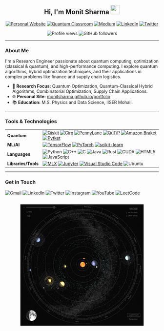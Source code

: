 
<h2 align="center">Hi, I'm Monit Sharma <img src="https://user-images.githubusercontent.com/39955420/147578264-bae0526c-028a-49d2-8af8-d08bb4edbd2a.gif" height="30" width="30"></h2>

<p align="center">
  <a href="https://monitsharma.github.io/portfolio/" target="_blank"><img alt="Personal Website" src="https://img.shields.io/badge/Personal_Website-141321?style=for-the-badge&logo=&logoColor=white"></a>
  <a href="https://monitsharma.github.io/" target="_blank"><img alt="Quantum Classroom" src="https://img.shields.io/badge/Quantum_Classroom-ED225D?style=for-the-badge&logo=quantum&logoColor=white"></a>
  <a href="https://medium.com/@_monitsharma" target="_blank"><img alt="Medium" src="https://img.shields.io/badge/Medium-12100E?style=for-the-badge&logo=medium&logoColor=white"></a>
  <a href="https://www.linkedin.com/in/monitsharma/" target="_blank"><img alt="LinkedIn" src="https://img.shields.io/badge/LinkedIn-0077B5?style=for-the-badge&logo=linkedin&logoColor=white"></a>
  <a href="https://twitter.com/_MonitSharma" target="_blank"><img alt="Twitter" src="https://img.shields.io/badge/Twitter-1DA1F2?style=for-the-badge&logo=twitter&logoColor=white"></a>
</p>

<p align="center">
  <img src="https://komarev.com/ghpvc/?username=MonitSharma&label=Profile%20views&color=blueviolet&style=flat-square" alt="Profile views" />
  <img src="https://img.shields.io/github/followers/MonitSharma?style=social&label=Followers" alt="GitHub followers" />
</p>

---

### About Me

I'm a Research Engineer passionate about quantum computing, optimization (classical & quantum), and high-performance computing. I explore quantum algorithms, hybrid optimization techniques, and their applications in complex problems like finance and supply chain logistics.

*   🔭 **Research Focus:** Quantum Optimization, Quantum-Classical Hybrid Algorithms, Combinatorial Optimization, Supply Chain Applications.
*   🌐 **Personal Site:** [monitsharma.github.io/portfolio](https://monitsharma.github.io/portfolio/)
*   📚 **Education:** M.S. Physics and Data Science, IISER Mohali.


---

### Tools & Technologies

<table>
  <tr>
    <td><strong>Quantum</strong></td>
    <td>
      <a href="https://qiskit.org/" target="_blank"><img alt="Qiskit" src="https://img.shields.io/badge/Qiskit-%236929C4.svg?style=for-the-badge&logo=Qiskit&logoColor=white"></a>
      <a href="https://quantumai.google/cirq" target="_blank"><img alt="Cirq" src="https://img.shields.io/badge/Cirq-%23fff2c8.svg?style=for-the-badge&logo=google&logoColor=black"></a>
      <a href="https://pennylane.ai/" target="_blank"><img alt="PennyLane" src="https://img.shields.io/badge/PennyLane-%23c7e1be.svg?style=for-the-badge&logo=xfree86&logoColor=black"></a>
      <a href="https://qutip.org/" target="_blank"><img alt="QuTiP" src="https://img.shields.io/badge/QuTiP-%238b97d7.svg?style=for-the-badge&logo=quantum&logoColor=white"></a>
      <a href="https://aws.amazon.com/braket/" target="_blank"><img alt="Amazon Braket" src="https://img.shields.io/badge/Amazon_Braket-FF9900?style=for-the-badge&logo=amazonaws&logoColor=white"></a>
      <a href="https://cqcl.github.io/pytket/" target="_blank"><img alt="Pytket" src="https://img.shields.io/badge/Pytket-%2300b4d8.svg?style=for-the-badge&logo=quantum&logoColor=white"></a>
      <!-- Add TFQ, D-Wave if actively used -->
    </td>
  </tr>
  <tr>
    <td><strong>ML/AI</strong></td>
    <td>
      <a href="https://www.tensorflow.org/" target="_blank"><img alt="TensorFlow" src="https://img.shields.io/badge/TensorFlow-%23FF6F00.svg?style=for-the-badge&logo=TensorFlow&logoColor=white"></a>
      <a href="https://pytorch.org/" target="_blank"><img alt="PyTorch" src="https://img.shields.io/badge/PyTorch-%23EE4C2C.svg?style=for-the-badge&logo=PyTorch&logoColor=white"></a>
      <a href="https://scikit-learn.org/stable/" target="_blank"><img alt="scikit-learn" src="https://img.shields.io/badge/scikit--learn-%23F7931E.svg?style=for-the-badge&logo=scikit-learn&logoColor=white"></a>
    </td>
  </tr>
  <tr>
    <td><strong>Languages</strong></td>
    <td>
      <img alt="Python" src="https://img.shields.io/badge/python-%2314354C.svg?style=for-the-badge&logo=python&logoColor=white">
      <img alt="C++" src="https://img.shields.io/badge/c++-%2300599C.svg?style=for-the-badge&logo=c%2B%2B&logoColor=white">
      <img alt="C" src="https://img.shields.io/badge/c-%2300599C.svg?style=for-the-badge&logo=c&logoColor=white">
      <img alt="Java" src="https://img.shields.io/badge/java-%23ED8B00.svg?style=for-the-badge&logo=openjdk&logoColor=white">
      <img alt="Rust" src="https://img.shields.io/badge/rust-%23000000.svg?style=for-the-badge&logo=rust&logoColor=white">
      <img alt="CUDA" src="https://img.shields.io/badge/CUDA-%2376B900.svg?style=for-the-badge&logo=nvidia&logoColor=white">
      <img alt="HTML5" src="https://img.shields.io/badge/html5-%23E34F26.svg?style=for-the-badge&logo=html5&logoColor=white">
      <img alt="JavaScript" src="https://img.shields.io/badge/javascript-%23323330.svg?style=for-the-badge&logo=javascript&logoColor=%23F7DF1E">
    </td>
  </tr>
  <tr>
    <td><strong>Libraries/Tools</strong></td>
    <td>
      <a href="https://github.com/ml-explore/mlx" target="_blank"><img alt="MLX" src="https://img.shields.io/badge/MLX-%23000000.svg?style=for-the-badge&logo=apple&logoColor=white"></a>
      <a href="https://jupyter.org/" target="_blank"><img alt="Jupyter" src="https://img.shields.io/badge/Jupyter-%23F37626.svg?style=for-the-badge&logo=Jupyter&logoColor=white"></a>
      <a href="https://code.visualstudio.com/" target="_blank"><img alt="Visual Studio Code" src="https://img.shields.io/badge/Visual_Studio_Code-0078D4?style=for-the-badge&logo=visual%20studio%20code&logoColor=white"></a>
      <img alt="Ubuntu" src="https://img.shields.io/badge/Ubuntu-E95420?style=for-the-badge&logo=ubuntu&logoColor=white">
    </td>
  </tr>
</table>

---

### Get in Touch

<p align="left">
  <a href="mailto:monitsharma437@gmail.com" target="_blank"><img alt="Gmail" src="https://img.shields.io/badge/Gmail-D14836?style=for-the-badge&logo=gmail&logoColor=white"></a>
  <a href="https://www.linkedin.com/in/monitsharma/" target="_blank"><img alt="LinkedIn" src="https://img.shields.io/badge/LinkedIn-0077B5?style=for-the-badge&logo=linkedin&logoColor=white"></a>
  <a href="https://twitter.com/_MonitSharma" target="_blank"><img alt="Twitter" src="https://img.shields.io/badge/Twitter-1DA1F2?style=for-the-badge&logo=twitter&logoColor=white"></a>
  <a href="https://www.instagram.com/_monitsharma/" target="_blank"><img alt="Instagram" src="https://img.shields.io/badge/Instagram-E4405F?style=for-the-badge&logo=instagram&logoColor=white"></a>
  <a href="https://www.youtube.com/channel/UCZ3bjqNdZsrRacRzSMbzpuQ" target="_blank"><img alt="YouTube" src="https://img.shields.io/badge/YouTube-FF0000?style=for-the-badge&logo=youtube&logoColor=white"></a>
  <a href="https://leetcode.com/monitsharma/" target="_blank"><img alt="LeetCode" src="https://img.shields.io/badge/-LeetCode-FFA116?style=for-the-badge&logo=LeetCode&logoColor=black"></a>
</p>

<!-- Optional: Add back summary cards if they work and add value -->
<!---
<h3>GitHub Stats</h3>
<a href="https://github.com/MonitSharma">
  <img align="center" src="https://github-profile-summary-cards.vercel.app/api/cards/profile-details?username=MonitSharma&theme=vue" />
</a>
<a href="https://github.com/MonitSharma">
  <img align="center" src="https://github-readme-streak-stats.herokuapp.com/?user=MonitSharma&theme=dark&hide_border=true&date_format=M%20j%5B%2C%20Y%5D" />
</a>
--->

<h2 align="center"><img src="https://github.com/MonitSharma/MonitSharma/blob/main/giphy.gif?raw=true" width="80%"></h2>




